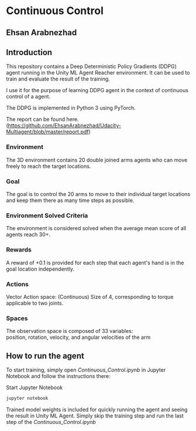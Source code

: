 # Continuous Control 

## Ehsan Arabnezhad

## Introduction
This repository contains a Deep Deterministic Policy Gradients (DDPG) agent running in the Unity ML Agent Reacher environment. It can be used to train and evaluate the result of the training.

I use it for the purpose of learning DDPG agent in the context of continuous control of a agent.

The DDPG is implemented in Python 3 using PyTorch.

The report can be found here. (https://github.com/EhsanArabnezhad/Udacity-Multiagent/blob/master/report.pdf)

### Environment
The 3D environment contains 20 double joined arms agents who can move freely to reach the target locations.

### Goal
The goal is to control the 20 arms to move to their individual target locations and keep them there as many time steps as possible.

### Environment Solved Criteria
 The environment is considered solved when the average mean score of all agents reach 30+.
 
### Rewards
A reward of +0.1 is provided for each step that each agent's hand is in the goal location independently.

### Actions
Vector Action space: (Continuous) Size of 4, corresponding to torque applicable to two joints.

### Spaces
The observation space is composed of 33 variables:  
position, rotation, velocity, and angular velocities of the arm


## How to run the agent
To start training, simply open *Continuous_Control.ipynb* in Jupyter Notebook and follow the instructions there:

Start Jupyter Notebook
```bash
jupyter notebook
```
Trained model weights is included for quickly running the agent and seeing the result in Unity ML Agent.
Simply skip the training step and run the last step of the *Continuous_Control.ipynb*
